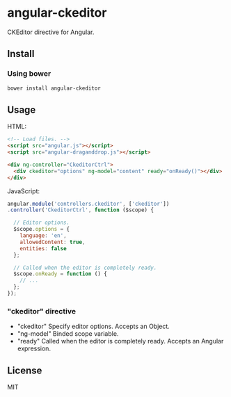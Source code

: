 # angular-ckeditor

CKEditor directive for Angular.

## Install

### Using bower

```sh
bower install angular-ckeditor
```

## Usage

HTML:

```html
<!-- Load files. -->
<script src="angular.js"></script>
<script src="angular-draganddrop.js"></script>

<div ng-controller="CkeditorCtrl">
  <div ckeditor="options" ng-model="content" ready="onReady()"></div>
</div>
```

JavaScript:

```js
angular.module('controllers.ckeditor', ['ckeditor'])
.controller('CkeditorCtrl', function ($scope) {

  // Editor options.
  $scope.options = {
    language: 'en',
    allowedContent: true,
    entities: false
  };

  // Called when the editor is completely ready.
  $scope.onReady = function () {
    // ...
  };
});
```

### "ckeditor" directive

- "ckeditor" Specify editor options. Accepts an Object.
- "ng-model" Binded scope variable.
- "ready" Called when the editor is completely ready. Accepts an Angular expression.

## License

MIT